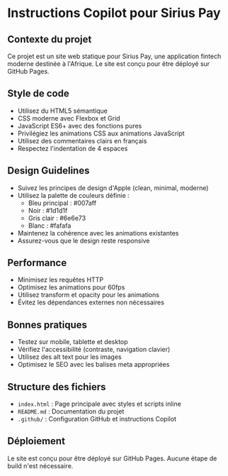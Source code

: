 <!-- Use this file to provide workspace-specific custom instructions to Copilot. For more details, visit https://code.visualstudio.com/docs/copilot/copilot-customization#_use-a-githubcopilotinstructionsmd-file -->

# Instructions Copilot pour Sirius Pay

## Contexte du projet
Ce projet est un site web statique pour Sirius Pay, une application fintech moderne destinée à l'Afrique. Le site est conçu pour être déployé sur GitHub Pages.

## Style de code
- Utilisez du HTML5 sémantique
- CSS moderne avec Flexbox et Grid
- JavaScript ES6+ avec des fonctions pures
- Privilégiez les animations CSS aux animations JavaScript
- Utilisez des commentaires clairs en français
- Respectez l'indentation de 4 espaces

## Design Guidelines
- Suivez les principes de design d'Apple (clean, minimal, moderne)
- Utilisez la palette de couleurs définie :
  - Bleu principal : #007aff
  - Noir : #1d1d1f
  - Gris clair : #6e6e73
  - Blanc : #fafafa
- Maintenez la cohérence avec les animations existantes
- Assurez-vous que le design reste responsive

## Performance
- Minimisez les requêtes HTTP
- Optimisez les animations pour 60fps
- Utilisez transform et opacity pour les animations
- Évitez les dépendances externes non nécessaires

## Bonnes pratiques
- Testez sur mobile, tablette et desktop
- Vérifiez l'accessibilité (contraste, navigation clavier)
- Utilisez des alt text pour les images
- Optimisez le SEO avec les balises meta appropriées

## Structure des fichiers
- `index.html` : Page principale avec styles et scripts inline
- `README.md` : Documentation du projet
- `.github/` : Configuration GitHub et instructions Copilot

## Déploiement
Le site est conçu pour être déployé sur GitHub Pages. Aucune étape de build n'est nécessaire.
